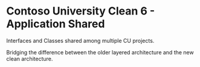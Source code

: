 # Contoso University Clean 6 - Application Shared

Interfaces and Classes shared among multiple CU projects.

Bridging the difference between the older layered architecture
and the new clean architecture.
